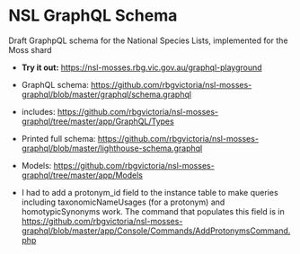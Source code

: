 # NSL GraphQL Schema

Draft GraphpQL schema for the National Species Lists, implemented for the Moss shard 

- **Try it out:** https://nsl-mosses.rbg.vic.gov.au/graphql-playground

- GraphQL schema: https://github.com/rbgvictoria/nsl-mosses-graphql/blob/master/graphql/schema.graphql

- includes: https://github.com/rbgvictoria/nsl-mosses-graphql/tree/master/app/GraphQL/Types

- Printed full schema: https://github.com/rbgvictoria/nsl-mosses-graphql/blob/master/lighthouse-schema.graphql

- Models: https://github.com/rbgvictoria/nsl-mosses-graphql/tree/master/app/Models

- I had to add a protonym_id field to the instance table to make queries 
  including taxonomicNameUsages (for a protonym) and homotypicSynonyms work. The 
  command that populates this field is in 
  https://github.com/rbgvictoria/nsl-mosses-graphql/blob/master/app/Console/Commands/AddProtonymsCommand.php